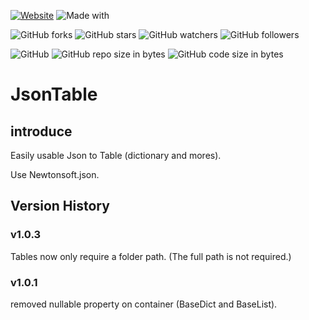 [![Website](https://img.shields.io/website-up-down-green-red/http/shields.io.svg?label=elky-essay)](https://elky84.github.io)
![Made with](https://img.shields.io/badge/made%20with-.NET6-blue.svg)

![GitHub forks](https://img.shields.io/github/forks/elky84/JsonTable.svg?style=social&label=Fork)
![GitHub stars](https://img.shields.io/github/stars/elky84/JsonTable.svg?style=social&label=Stars)
![GitHub watchers](https://img.shields.io/github/watchers/elky84/JsonTable.svg?style=social&label=Watch)
![GitHub followers](https://img.shields.io/github/followers/elky84.svg?style=social&label=Follow)

![GitHub](https://img.shields.io/github/license/mashape/apistatus.svg)
![GitHub repo size in bytes](https://img.shields.io/github/repo-size/elky84/JsonTable.svg)
![GitHub code size in bytes](https://img.shields.io/github/languages/code-size/elky84/JsonTable.svg)

# JsonTable

## introduce

Easily usable Json to Table (dictionary and mores).

Use Newtonsoft.json.

## Version History

### v1.0.3
Tables now only require a folder path. (The full path is not required.) 

### v1.0.1
removed nullable property on container (BaseDict and BaseList).